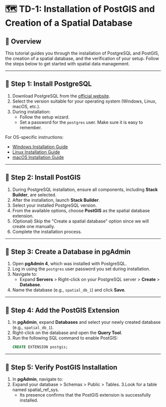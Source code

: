 # 🗺️ TD-1: Installation of PostGIS and Creation of a Spatial Database

## 📖 Overview
This tutorial guides you through the installation of PostgreSQL and PostGIS, the creation of a spatial database, and the verification of your setup. Follow the steps below to get started with spatial data management.

---

## 🚀 Step 1: Install PostgreSQL
1. Download PostgreSQL from the [official website](https://www.postgresql.org/download/).
2. Select the version suitable for your operating system (Windows, Linux, macOS, etc.).
3. During installation:
   - Follow the setup wizard.
   - Set a password for the `postgres` user. Make sure it is easy to remember.

For OS-specific instructions:
- [Windows Installation Guide](https://www.postgresql.org/download/windows/)
- [Linux Installation Guide](https://www.postgresql.org/download/linux/)
- [macOS Installation Guide](https://www.postgresql.org/download/macosx/)

---

## 🚀 Step 2: Install PostGIS
1. During PostgreSQL installation, ensure all components, including **Stack Builder**, are selected.
2. After the installation, launch **Stack Builder**.
3. Select your installed PostgreSQL version.
4. From the available options, choose **PostGIS** as the spatial database extension.
5. (Optional) Skip the "Create a spatial database" option since we will create one manually.
6. Complete the installation process.

---

## 🚀 Step 3: Create a Database in pgAdmin
1. Open **pgAdmin 4**, which was installed with PostgreSQL.
2. Log in using the `postgres` user password you set during installation.
3. Navigate to:
   - Expand **Servers** > Right-click on your PostgreSQL server > **Create** > **Database**.
4. Name the database (e.g., `spatial_db_1`) and click **Save**.

---

## 🚀 Step 4: Add the PostGIS Extension
1. In **pgAdmin**, expand **Databases** and select your newly created database (e.g., `spatial_db_1`).
2. Right-click on the database and open the **Query Tool**.
3. Run the following SQL command to enable PostGIS:
   ```sql
   CREATE EXTENSION postgis;

---

## 🚀 Step 5: Verify PostGIS Installation
1. In **pgAdmin**, navigate to:
2. Expand your database > Schemas > Public > Tables.
3.Look for a table named spatial_ref_sys.
   - Its presence confirms that the PostGIS extension is successfully installed.
